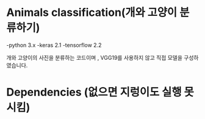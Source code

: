 # Animals classification(개와 고양이 분류하기) 


  -python 3.x 
  -keras 2.1 
  -tensorflow 2.2 
  
 개와 고양이의 사진을 분류하는 코드이며 , VGG19를 사용하지 않고 
 직접 모델을 구성하였습니다.






# Dependencies (없으면 지렁이도 실행 못시킴) 
